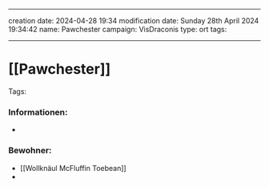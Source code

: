 
---
creation date: 2024-04-28 19:34 
modification date: Sunday 28th April 2024 19:34:42 
name: Pawchester 
campaign: VisDraconis
type: ort
tags:

--- 

# [[Pawchester]]

Tags: 

### Informationen:
- 

### Bewohner:
- [[Wollknäul McFluffin Toebean]]
- 

